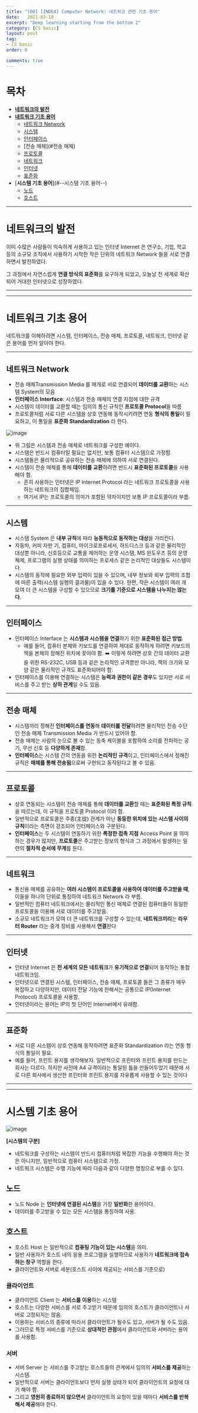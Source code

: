 ```yaml
---
title: "[00] [INDEX] Computer Network: 네트워크 관련 기초 용어"
date:   2021-03-10
excerpt: "Deep learning starting from the bottom 2"
category: [CS basic]
layout: post
tag:
- CS basic
order: 0

comments: true
---
```


# 목차
- [**네트워크의 발전**](#--네트워크의-발전--)
- [**네트워크 기초 용어**](#--네트워크-기초-용어--)
  * [네트워크 Network](#네트워크-network)
  * [시스템](#시스템)
  * [인터페이스](#인터페이스)
  * [전송 매체](#전송 매체)
  * [프로토콜](#프로토콜)
  * [네트워크](#네트워크)
  * [인터넷](#인터넷)
  * [표준화](#표준화)
- [**시스템 기초 용어**](#--시스템 기초 용어--)
   + [노드](#노드)
   + [호스트](#호스트)





----

# **네트워크의 발전**
이미 수많은 사람들이 익숙하게 사용하고 있는 인터넷 Internet 은 연구소, 기업, 학교 등의 소규모 조직에서 사용하기 시작한 작은 단위의 네트워크 Network 들을 서로 연결하면서 발전하였다.

그 과정에서 자연스럽게 **연결 방식의 표준화**를 요구하게 되었고, 오늘날 전 세계로 확산되어 거대한 인터넷으로 성장하였다.

----
-----

# **네트워크 기초 용어**
네트워크를 이해하려면 시스템, 인터페이스, 전송 매체, 프로토콜, 네트워크, 인터넷 같은 용어를 먼저 알아야 한다.   


---


## 네트워크 Network    
* 전송 매체Transmission Media 를 매개로 서로 연결되어 **데이터를 교환**하는 시스템 System의 모음         
* **인터페이스 Interface**: 시스템과 전송 매체의 연결 지점에 대한 규격             
* 시스템이 데이터를 교환할 때는 임의의 통신 규칙인 **프로토콜 Protocol**을 따름      
* 프로토콜처럼 서로 다른 시스템을 상호 연동해 동작시키려면 연동 **형식의 통일**이 필요하고, 이 통일을 **표준화 Standardization** 라 한다.    

![image](https://user-images.githubusercontent.com/76824611/162695853-e9fddb1d-9177-4d3b-87c6-0c6890494e2e.png)   
* 위 그림은 시스템과 전송 매체로 네트워크를 구성한 예이다.     
* 시스템은 반드시 컴퓨터일 필요는 없지만, 보통 컴퓨터 시스템으로 가정함.         
* 시스템들은 물리적으로 공유하는 전송 매체에 의하여 서로 연결된다.     
* 시스템이 전송 매체를 통해 **데이터를 교환**하려면 반드시 **표준화된 프로토콜**을 사용해야 함.     
    * 흔히 사용하는 인터넷은 IP Internet Protocol 라는 네트워크 프로토콜을 사용하는 네트워크의 집합체임.      
    * 여기서 IP는 프로토콜의 의미가 포함된 약자이지만 보통 IP 프로토콜이라 부름.    


----


## 시스템 
* 시스템 System 은 **내부 규칙**에 따라 **능동적으로 동작하는 대상**을 가리킨다.    
* 자동차, 커피 자판 기, 컴퓨터, 마이크로프로세서, 하드디스크 등과 같은 물리적인 대상뿐 아니라, 신호등으로 교통을 제어하는 운영 시스템, MS 윈도우즈 등의 운영체제, 프로그램의 실행 상태를 의미하는 프로세스 같은 논리적인 대상들도 시스템이다.        
* 시스템의 동작에 필요한 외부 입력이 있을 수 있으며, 내부 정보와 외부 입력의 조합에 따른 출력(시스템 실행의 결과물)이 있을 수 있다. 한편, 작은 시스템이 여러 개 모여 더 큰 시스템을 구성할 수 있으므로 **크기를 기준으로 시스템을 나누지는 않는다**.      


----




## 인터페이스      
* 인터페이스 Interface 는 **시스템과 시스템을 연결**하기 위한 **표준화된 접근 방법**.     
  * 예를 들어, 컴퓨터 본체와 키보드를 연결하여 제대로 동작하게 하려면 키보드의 잭을 본체의 정해진 위치에 꽂아야 함. ➡️ 이렇게 하려면 상호 간의 데이터 교환을 위한 RS-232C, USB 등과 같은 논리적인 규격뿐만 아니라, 잭의 크기와 모양 같은 물리적인 규격도 표준화되어야 함.     
* 인터페이스를 이용해 연결하는 시스템은 **능력과 권한이 같은 경우**도 있지만 서로 서비스를 주고 받는 **상하 관계**일 수도 있음. 



 ----
 

## 전송 매체   
* 시스템끼리 정해진 **인터페이스를 연동**해 **데이터를 전달**하려면 물리적인 전송 수단인 전송 매체 Transmission Media 가 반드시 있어야 함.   
* 전송 매체는 사람의 눈으로 볼 수 있는 동축 케이블을 포함하여 소리를 전파하는 공기, 무선 신호 등 **다양하게 존재**함.    
* **인터페이스**는 시스템 간의 연동을 위한 **논리적인 규격**이고, 인터페이스에서 정해진 규칙은 **매체를 통해 전송됨**으로써 구현되고 동작된다고 볼 수 있음.    


----



## 프로토콜
* 상호 연동되는 시스템이 전송 매체를 통해 **데이터를 교환**할 때는 **표준화된 특정 규칙**을 따르는데, 이 규칙을 프로토콜 Protocol 이라 함.     
* 일반적으로 프로토콜은 주종(主從) 관계가 아닌 **동등한 위치에 있는 시스템 사이의 규칙**이라는 측면이 강조되어 인터페이스와 구분된다.      
* **인터페이스**는 두 시스템이 연동하기 위한 **특정한 접촉 지점** Access Point 을 의미하는 경우가 많지만, **프로토콜**은 주고받는 정보의 형식과 그 과정에서 발생하는 일련의 **절차적 순서에 무게**를 둔다.

---

## 네트워크
* 통신용 매체를 공유하는 **여러 시스템이 프로토콜을 사용하여 데이터를 주고받을 때**, 이들을 하나의 단위로 통칭하여 네트워크 Network 라 부름.     
* 일반적인 컴퓨터 네트워크에서는 물리적인 통신 매체로 연결된 컴퓨터들이 동일한 프로토콜을 이용해 서로 데이터를 주고받음.    
* 소규모 네트워크가 모여 더 큰 네트워크를 구성할 수 있는데, **네트워크끼리**는 **라우터 Router** 라는 중개 장비를 사용해서 **연결**한다


---


## 인터넷
* 인터넷 Internet 은 **전 세계의 모든 네트워크**가 **유기적으로 연결**되어 동작하는 통합 네트워크임.      
* 인터넷으로 연결된 시스템, 인터페이스, 전송 매체, 프로토콜 들은 그 종류가 매우 복잡하고 다양하지만, 데이터 전달 기능에 한해서는 공통으로 IP(Internet Protocol) 프로토콜을 사용함.     
* 인터넷이라는 용어는 IP의 첫 단어인 Internet에서 유래함.

----

## 표준화
* 서로 다른 시스템이 상호 연동해 동작하려면 표준화 Standardization 라는 연동 형식의 통일이 필요.     
* 예를 들어, 프린트 용지를 생각해보자. 일반적으로 프린터와 프린트 용지를 만드는 회사는 다르다. 하지만 사전에 A4 규격이라는 통일된 틀을 만들어두었기 때문에 서로 다른 회사에서 생산한 프린터와 프린트 용지를 자유롭게 사용할 수 있는 것이다   


----
-----



# **시스템 기초 용어**
![image](https://user-images.githubusercontent.com/76824611/162695853-e9fddb1d-9177-4d3b-87c6-0c6890494e2e.png)  

**[시스템의 구분]**    
* 네트워크를 구성하는 시스템이 반드시 컴퓨터처럼 복잡한 기능을 수행해야 하는 것은 아니지만, 일반적으로 컴퓨터 시스템으로 가정.    
* 네트워크 시스템은 수행 기능에 따라 다음과 같이 다양한 명칭으로 부를 수 있다.


## 노드
* 노드 Node 는 **인터넷에 연결된 시스템**을 가장 **일반화**한 용어이다.    
* 데이터를 주고받을 수 있는 모든 시스템을 통칭하여 사용.


## 호스트
* 호스트 Host 는 일반적으로 **컴퓨팅 기능이 있는 시스템**을 의미.          
* 일반 사용자가 호스트 내의 응용 프로그램을 실행하므로 사용자가 **네트워크에 접속하는 창구** 역할을 한다.   
* 클라이언트와 서버로 세분(호스트 사이에 제공되는 서비스를 기준으로)     

### 클라이언트    
* 클라이언트 Client 는 **서비스를 이용**하는 시스템      
* 호스트는 다양한 서비스를 서로 주고받기 때문에 임의의 호스트가 클라이언트나 서버로 고정되지는 않음.    
* 이용하는 서비스의 종류에 따라서 클라이언트가 될수도 있고, 서버가 될 수도 있음.     
* 그러므로 특정 서비스를 기준으로 **상대적인 관점**에서 클라이언트와 서버라는 용어를 사용함.   


### 서버           
* 서버 Server 는 서비스를 주고받는 호스트들의 관계에서 임의의 **서비스를 제공**하는 시스템.     
* 일반적으로 서버는 클라이언트보다 먼저 실행 상태가 되어 클라이언트의 요청에 대기 해야 함.     
* 그리고 **영원히 종료하지 않으면서** 클라이언트의 요청이 있을 때마다 **서비스를 반복해서 제공**해야 한다.


